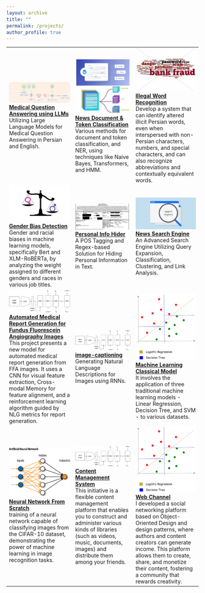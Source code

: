 ```yaml
---
layout: archive
title: ""
permalink: /projects/
author_profile: true
---
```


<table>
    <tr>
        <td>
            <img src="/images/med-qa.png" alt="" width="400">
            <br>
            <a href="https://github.com/nonaghazizadeh/medical_question_answering"><strong>Medical Question Answering using LLMs</strong></a>
            <br>Utilizing Large Language Models for Medical Question Answering in Persian and English.
        </td>
        <td>
            <img src="/images/clf-ner.png" alt="" width="400">
            <br>
            <a href="https://github.com/nonaghazizadeh/news_doc_token_classification"><strong>News Document & Token Classification</strong></a>
            <br>Various methods for document and token classification, and NER, using techniques like Naive Bayes, Transformers, and HMM.
        </td>
        <td>
            <img src="/images/illegal.jpeg" alt="" width="400">
            <br>
            <a href="https://github.com/nonaghazizadeh/illegal_word_recognition"><strong>Illegal Word Recognition</strong></a>
            <br>Develop a system that can identify altered illicit Persian words, even when interspersed with non-Persian characters, numbers, and special characters, and can also recognize abbreviations and contextually equivalent words.
        </td>
    </tr>
    <tr>
        <td>
            <img src="/images/bias.png" alt="" width="350">
            <a href="https://github.com/nonaghazizadeh/gender_bias_detection"><strong>Gender Bias Detection</strong></a>
            <br> Gender and racial biases in machine learning models, specifically Bert and XLM-RoBERTa, by analyzing the weight assigned to different genders and races in various job titles.
        </td>
        <td>
            <img src="/images/info-hider-img.png" alt="" width="350">
            <a href="https://github.com/nonaghazizadeh/personal_info_hider"><strong>Personal Info Hider</strong></a>
            <br>A POS Tagging and Regex-based Solution for Hiding Personal Information in Text. 
        </td>
        <td>
            <img src="/images/search-engines-img.png" alt="" width="350">
            <a href="https://github.com/nonaghazizadeh/news-search-engine"><strong>News Search Engine</strong></a>
            <br>An Advanced Search Engine Utilizing Query Expansion, Classification, Clustering, and Link Analysis. 
        </td>
    </tr>
    <tr>
        <td>
            <img src="/images/img-caption.png" alt="" width="350">
            <a href="https://github.com/nonaghazizadeh/R2Gen"><strong>Automated Medical Report Generation for Fundus Fluorescein Angiography Images</strong></a>
            <br>This project presents a new model for automated medical report generation from FFA images. It uses a CNN for visual feature extraction, Cross-modal Memory for feature alignment, and a reinforcement learning algorithm guided by NLG metrics for report generation.
        </td>
        <td>
            <img src="/images/img-caption.png" alt="" width="350">
            <a href="https://github.com/nonaghazizadeh/image-captioning"><strong>image-captioning</strong></a>
            <br>Generating Natural Language Descriptions for Images using RNNs.
        </td>
        <td>
            <img src="/images/ml.png" alt="" width="350">
            <a href="https://github.com/nonaghazizadeh/classical_machine_learning_models"><strong>Machine Learning Classical Model</strong></a>
            <br> It involves the application of three traditional machine learning models - Linear Regression, Decision Tree, and SVM - to various datasets.
        </td>
    </tr>
        <tr>
        <td>
            <img src="/images/nn.png" alt="" width="350">
            <a href="https://github.com/nonaghazizadeh/neural_network_from_scratch"><strong>Neural Network From Scratch</strong></a>
            <br> training of a neural network capable of classifying images from the CIFAR-10 dataset, demonstrating the power of machine learning in image recognition tasks.
        </td>
        <td>
            <img src="/images/img-caption.png" alt="" width="350">
            <a href="https://github.com/ShayanEmzed/Content-Management"><strong>Content Management System</strong></a>
            <br>This initiative is a flexible content management platform that enables you to construct and administer various kinds of libraries (such as videos, music, documents, images) and distribute them among your friends.
        </td>
        <td>
            <img src="/images/ml.png" alt="" width="350">
            <a href="https://github.com/nonaghazizadeh/web_channel"><strong>Web Channel</strong></a>
            <br> I developed a social networking platform based on Object-Oriented Design and design patterns, where authors and content creators can generate income. This platform allows them to create, share, and monetize their content, fostering a community that rewards creativity.
        </td>
    </tr>
    
    
</table>


